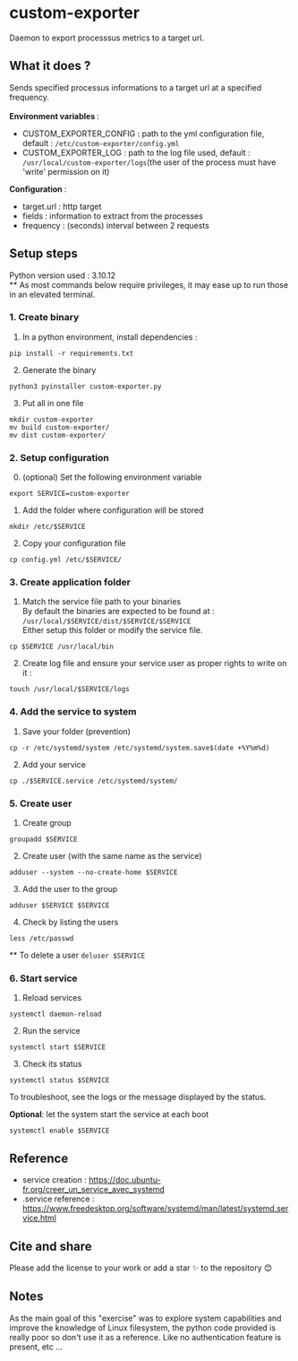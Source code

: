 # custom-exporter
Daemon to export processsus metrics to a target url.
## What it does ?
Sends specified processus informations to a target url at a specified frequency. <br><br>
<b>Environment variables </b>: 
- CUSTOM_EXPORTER_CONFIG : path to the yml configuration file, default : ```/etc/custom-exporter/config.yml```
- CUSTOM_EXPORTER_LOG : path to the log file used, default : ```/usr/local/custom-exporter/logs```(the user of the process must have 'write' permission on it) </ul>
<b> Configuration </b> :  <br>
<ul>
<li>target.url : http target  </li>
<li>fields : information to extract from the processes</li>
<li>frequency : (seconds) interval between 2 requests</li>
</ul>

## Setup steps 
Python version used : 3.10.12 <br>
** As most commands below require privileges, it may ease up to run those in an elevated terminal.
### 1. Create binary
1. In a python environment, install dependencies :
```
pip install -r requirements.txt
```
2. Generate the binary
```
python3 pyinstaller custom-exporter.py
```
3. Put all in one file
```
mkdir custom-exporter
mv build custom-exporter/
mv dist custom-exporter/
```
### 2. Setup configuration
0. (optional) Set the following environment variable
```
export SERVICE=custom-exporter
```
1. Add the folder where configuration will be stored
```
mkdir /etc/$SERVICE
```
2. Copy your configuration file
```
cp config.yml /etc/$SERVICE/
```
### 3. Create application folder
1. Match the service file path to your binaries <br>
By default the binaries are expected to be found at : ```/usr/local/$SERVICE/dist/$SERVICE/$SERVICE``` <br>
Either setup this folder or modify the service file.<br>
```
cp $SERVICE /usr/local/bin
```
2. Create log file and ensure your service user as proper rights to write on it : 
```
touch /usr/local/$SERVICE/logs 
```
### 4. Add the service to system
1. Save your folder (prevention)
```
cp -r /etc/systemd/system /etc/systemd/system.save$(date +%Y%m%d)
```

2. Add your service 
```
cp ./$SERVICE.service /etc/systemd/system/
```
### 5. Create user
1. Create group
```
groupadd $SERVICE
```
2. Create user (with the same name as the service)
```
adduser --system --no-create-home $SERVICE 
```
3. Add the user to the group
```
adduser $SERVICE $SERVICE 
```
4. Check by listing the users 
```
less /etc/passwd
```
** To delete a user ```deluser $SERVICE```
### 6. Start service
1. Reload services
```
systemctl daemon-reload
``` 
2. Run the service
```
systemctl start $SERVICE
```
3. Check its status
```
systemctl status $SERVICE
```
To troubleshoot, see the logs or the message displayed by the status.

<b>Optional</b>: let the system start the service at each boot
```
systemctl enable $SERVICE
```

## Reference
- service creation : https://doc.ubuntu-fr.org/creer_un_service_avec_systemd
- .service reference : https://www.freedesktop.org/software/systemd/man/latest/systemd.service.html
## Cite and share 
Please add the license to your work or add a star ✨ to the repository 😊 
## Notes
As the main goal of this "exercise" was to explore system capabilities and improve the knowledge of Linux filesystem, the python code provided is really poor so don't use it as a reference. Like no authentication feature is present, etc ...